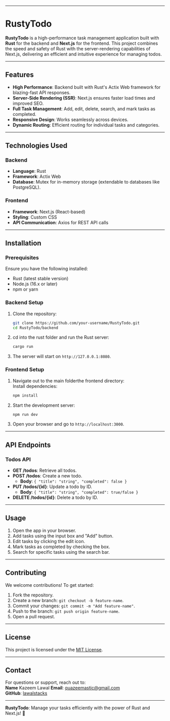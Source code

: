 
---

# RustyTodo  

**RustyTodo** is a high-performance task management application built with **Rust** for the backend and **Next.js** for the frontend. This project combines the speed and safety of Rust with the server-rendering capabilities of Next.js, delivering an efficient and intuitive experience for managing todos.  

---

## Features  

- **High Performance**: Backend built with Rust's Actix Web framework for blazing-fast API responses.  
- **Server-Side Rendering (SSR)**: Next.js ensures faster load times and improved SEO.  
- **Full Task Management**: Add, edit, delete, search, and mark tasks as completed.  
- **Responsive Design**: Works seamlessly across devices.  
- **Dynamic Routing**: Efficient routing for individual tasks and categories.  

---

## Technologies Used  

### Backend  
- **Language**: Rust  
- **Framework**: Actix Web  
- **Database**: Mutex for in-memory storage (extendable to databases like PostgreSQL).  

### Frontend  
- **Framework**: Next.js (React-based)  
- **Styling**: Custom CSS   
- **API Communication**: Axios for REST API calls  

---

## Installation  

### Prerequisites  
Ensure you have the following installed:  
- Rust (latest stable version)  
- Node.js (16.x or later)  
- npm or yarn  

### Backend Setup  
1. Clone the repository:  
   ```bash  
   git clone https://github.com/your-username/RustyTodo.git  
   cd RustyTodo/backend  
   ```  
2. cd into the rust folder and run the Rust server:  
   ```bash  
   cargo run  
   ```  
3. The server will start on `http://127.0.0.1:8080`.  

### Frontend Setup  
1. Navigate out to the main folderthe frontend directory:  
   Install dependencies:  
   ```bash  
   npm install  
   ```  
2. Start the development server:  
   ```bash  
   npm run dev  
   ```  
3. Open your browser and go to `http://localhost:3000`.  

---

## API Endpoints  

### Todos API  
- **GET /todos**: Retrieve all todos.  
- **POST /todos**: Create a new todo.  
  - **Body**: `{ "title": "string", "completed": false }`  
- **PUT /todos/{id}**: Update a todo by ID.  
  - **Body**: `{ "title": "string", "completed": true/false }`  
- **DELETE /todos/{id}**: Delete a todo by ID.  

---

## Usage  

1. Open the app in your browser.  
2. Add tasks using the input box and "Add" button.  
3. Edit tasks by clicking the edit icon.  
4. Mark tasks as completed by checking the box.  
5. Search for specific tasks using the search bar.  

---

## Contributing  

We welcome contributions! To get started:  
1. Fork the repository.  
2. Create a new branch: `git checkout -b feature-name`.  
3. Commit your changes: `git commit -m "Add feature-name"`.  
4. Push to the branch: `git push origin feature-name`.  
5. Open a pull request.  

---

## License  

This project is licensed under the [MIT License](LICENSE).  

---

## Contact  

For questions or support, reach out to:  
**Name**  Kazeem Lawal
**Email**: quazeemastic@gmail.com  
**GitHub**: [lawalstacks](https://github.com/lawalstacks)  

---  

**RustyTodo**: Manage your tasks efficiently with the power of Rust and Next.js! 🚀  